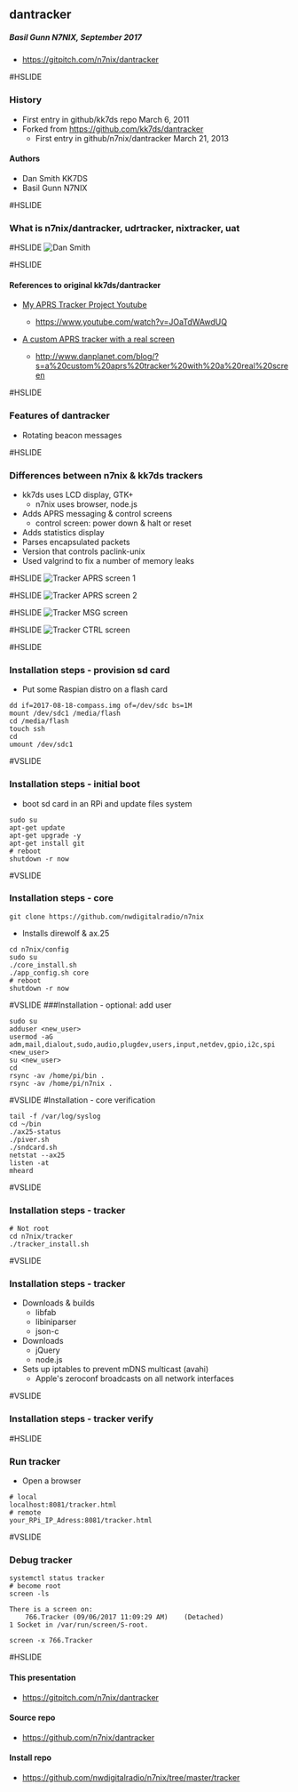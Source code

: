 ## dantracker

##### Basil Gunn N7NIX,  September 2017
* https://gitpitch.com/n7nix/dantracker

#HSLIDE

### History

* First entry in github/kk7ds repo March 6, 2011
* Forked from https://github.com/kk7ds/dantracker
  * First entry in github/n7nix/dantracker March 21, 2013

#### Authors
* Dan Smith KK7DS
* Basil Gunn N7NIX

#HSLIDE

### What is n7nix/dantracker, udrtracker, nixtracker, uat

#HSLIDE
![Dan Smith](assets/dan_smith.jpg)

#HSLIDE
#### References to original kk7ds/dantracker

* [My APRS Tracker Project Youtube](https://www.youtube.com/watch?v=JOaTdWAwdUQ)
  * https://www.youtube.com/watch?v=JOaTdWAwdUQ

* [A custom APRS tracker with a real screen](http://www.danplanet.com/blog/?s=a%20custom%20aprs%20tracker%20with%20a%20real%20screen)
  * http://www.danplanet.com/blog/?s=a%20custom%20aprs%20tracker%20with%20a%20real%20screen

#HSLIDE

### Features of dantracker
* Rotating beacon messages


#HSLIDE

### Differences between n7nix & kk7ds trackers

* kk7ds uses LCD display, GTK+
  * n7nix uses browser, node.js
* Adds APRS messaging & control screens
  * control screen: power down & halt or reset
* Adds statistics display
* Parses encapsulated packets
* Version that controls paclink-unix
* Used valgrind to fix a number of memory leaks

#HSLIDE
![Tracker APRS screen 1](assets/tracker-aprs-20170906_1.png)

#HSLIDE
![Tracker APRS screen 2](assets/tracker-aprs-20170906_2.png)

#HSLIDE
![Tracker MSG screen](assets/tracker-msg-20170901.png)

#HSLIDE
![Tracker CTRL screen](assets/tracker-ctrl-20170901.png)

#HSLIDE
### Installation steps - provision sd card
* Put some Raspian distro on a flash card
```
dd if=2017-08-18-compass.img of=/dev/sdc bs=1M
mount /dev/sdc1 /media/flash
cd /media/flash
touch ssh
cd
umount /dev/sdc1
```

#VSLIDE
### Installation steps - initial boot
* boot sd card in an RPi and update files system
```
sudo su
apt-get update
apt-get upgrade -y
apt-get install git
# reboot
shutdown -r now
```

#VSLIDE
### Installation steps - core
```
git clone https://github.com/nwdigitalradio/n7nix
```
* Installs direwolf & ax.25
```
cd n7nix/config
sudo su
./core_install.sh
./app_config.sh core
# reboot
shutdown -r now
```

#VSLIDE
###Installation - optional: add user
```
sudo su
adduser <new_user>
usermod -aG adm,mail,dialout,sudo,audio,plugdev,users,input,netdev,gpio,i2c,spi <new_user>
su <new_user>
cd
rsync -av /home/pi/bin .
rsync -av /home/pi/n7nix .
```

#VSLIDE
#Installation - core verification
```
tail -f /var/log/syslog
cd ~/bin
./ax25-status
./piver.sh
./sndcard.sh
netstat --ax25
listen -at
mheard
```
#VSLIDE

### Installation steps - tracker
```
# Not root
cd n7nix/tracker
./tracker_install.sh
```
#VSLIDE
### Installation steps - tracker
* Downloads & builds
  * libfab
  * libiniparser
  * json-c
* Downloads
  * jQuery
  * node.js
* Sets up iptables to prevent mDNS multicast (avahi)
  * Apple's zeroconf broadcasts on all network interfaces

#VSLIDE
### Installation steps - tracker verify


#HSLIDE

### Run tracker
* Open a browser
```
# local
localhost:8081/tracker.html
# remote
your_RPi_IP_Adress:8081/tracker.html
```

#VSLIDE
### Debug tracker
```
systemctl status tracker
# become root
screen -ls
```
```
There is a screen on:
	766.Tracker	(09/06/2017 11:09:29 AM)	(Detached)
1 Socket in /var/run/screen/S-root.
```
```
screen -x 766.Tracker
```

#HSLIDE

#### This presentation

* https://gitpitch.com/n7nix/dantracker

#### Source repo

* https://github.com/n7nix/dantracker

#### Install repo

* https://github.com/nwdigitalradio/n7nix/tree/master/tracker